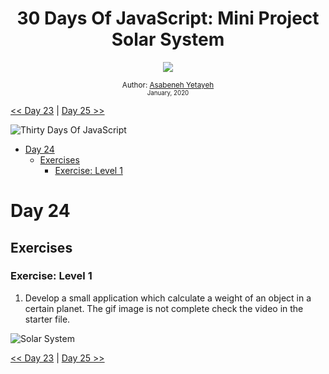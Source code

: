 <div align="center">
  <h1> 30 Days Of JavaScript: Mini Project Solar System</h1>
  <a class="header-badge" target="_blank" href="https://www.linkedin.com/in/asabeneh/">
  <img src="https://img.shields.io/badge/style--5eba00.svg?label=LinkedIn&logo=linkedin&style=social">
  </a>

  </a>

<sub>Author:
<a href="https://www.linkedin.com/in/asabeneh/" target="_blank">Asabeneh Yetayeh</a><br>
<small> January, 2020</small>
</sub>

</div>

[<< Day 23](../23_Day_Event_listeners/23_day_event_listeners.md) | [Day 25 >>](../25_Day_World_countries_data_visualization_1/25_day_world_countries_data_visualization_1.md)

![Thirty Days Of JavaScript](../images/banners/day_1_24.png)

- [Day 24](#day-24)
  - [Exercises](#exercises)
    - [Exercise: Level 1](#exercise-level-1)

# Day 24

## Exercises

### Exercise: Level 1

1. Develop a small application which calculate a weight of an object in a certain planet. The gif image is not complete check the video in the starter file.

![Solar System](./../images/projects/dom_min_project_solar_system_day_4.1.gif)



[<< Day 23](../23_Day_Event_listeners/23_day_event_listeners.md) | [Day 25 >>](../25_Day_World_countries_data_visualization_1/25_day_world_countries_data_visualization_1.md)

